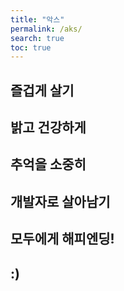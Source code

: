 ```yaml
---
title: "악스"
permalink: /aks/
search: true
toc: true
---
```


## 즐겁게 살기

## 밝고 건강하게

## 추억을 소중히

## 개발자로 살아남기

## 모두에게 해피엔딩!

## :)